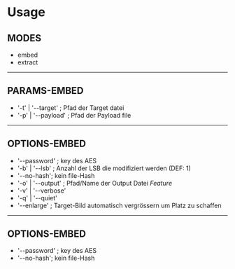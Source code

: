 # Usage

## MODES
- embed
- extract

----
## PARAMS-EMBED
- '-t' | '--target' ; Pfad der Target datei
- '-p' | '--payload' ; Pfad der Payload file

----
## OPTIONS-EMBED
- '--password' ; key des AES
- '-b' | '--lsb' ; Anzahl der LSB die modifiziert werden (DEF: 1)
- '--no-hash'; kein file-Hash
- '-o' | '--output' ; Pfad/Name der Output Datei
*Feature*
- '-v' | '--verbose'
- '-q' | '--quiet'
- '--enlarge' ; Target-Bild automatisch vergrössern um Platz zu schaffen

----
## OPTIONS-EMBED
- '--password' ; key des AES
- '--no-hash'; kein file-Hash
